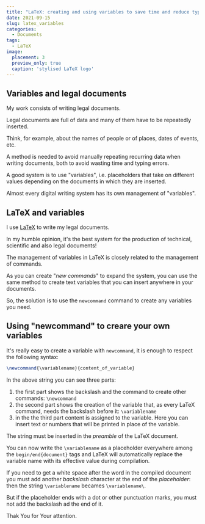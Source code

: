 ```yaml
---
title: "LaTeX: creating and using variables to save time and reduce typing errors"
date: 2021-09-15
slug: latex_variables
categories:
  - Documents
tags:
  - LaTeX
image:
  placement: 3
  preview_only: true 
  caption: 'stylised LaTeX logo'
---
```





## Variables and legal documents

My work consists of writing legal documents.

Legal documents are full of data and many of them  have to be repeatedly inserted.

Think, for example, about the names of people or of places, dates of events, etc.

A method is needed to avoid manually repeating recurring data when writing documents, both to avoid wasting time and typing errors.

A good system is to use "variables", i.e. placeholders that take on different values depending on the documents in which they are inserted.

Almost every digital writing system has its own management of "variables".


## LaTeX and variables

I use [LaTeX](https://www.latex-project.org/) to write my legal documents.

In my humble opinion, it's the best system for the production of technical,  scientific and also  legal documents!

The management of variables in LaTeX is closely related to the management of commands.

As you can create "*new commands*" to expand the system, you can use the same method to create text variables that you can insert anywhere in your documents.

So, the solution is to use the `newcommand` command to create any variables you need.

## Using "newcommand" to creare your own variables

It's really easy to create a variable with `newcommand`,  it is enough to respect the following syntax:

```latex
\newcommand{\variablename}{content_of_variable}
```

In the above string you can see three parts:

1.  the first part shows the backslash and the command to create other commands: `\newcommand`
2.  the second part shows the creation of the variable that, as every LaTeX command, needs the backslash before it: `\variablename` 
3.  in the the third part  content is assigned to the variable. Here you can insert text or numbers that will be printed in place of the variable.

The string must be inserted in the _preamble_ of the LaTeX document.

You can now write the  `\variablename` as a placeholder everywhere among the `begin/end{document}` tags and LaTeX will automatically replace the variable name with its effective value during compilation.

If you need to get a white space after the word in the compiled document you must add another   _backslash_ character at the end of the *placeholder*:  then the string `\variablename` becames `\variablename\`.

But if the placeholder ends with a dot or other punctuation marks, you must not add the backslash ad the end of it.

Thak You for Your attention.

